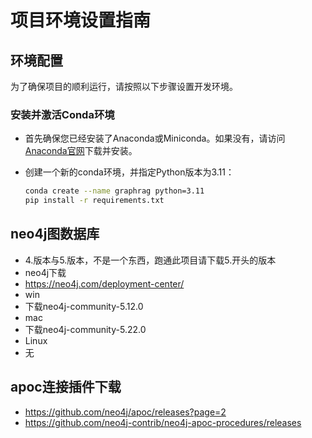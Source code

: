 # 项目环境设置指南

## 环境配置

为了确保项目的顺利运行，请按照以下步骤设置开发环境。

### 安装并激活Conda环境

- 首先确保您已经安装了Anaconda或Miniconda。如果没有，请访问[Anaconda官网](https://www.anaconda.com/products/distribution)下载并安装。
- 创建一个新的conda环境，并指定Python版本为3.11：

  ```bash
  conda create --name graphrag python=3.11
  pip install -r requirements.txt 
  ```
  
## neo4j图数据库
- 4.版本与5.版本，不是一个东西，跑通此项目请下载5.开头的版本
- neo4j下载
- https://neo4j.com/deployment-center/
- win
- 下载neo4j-community-5.12.0
- mac
- 下载neo4j-community-5.22.0
- Linux
- 无

## apoc连接插件下载
- https://github.com/neo4j/apoc/releases?page=2
- https://github.com/neo4j-contrib/neo4j-apoc-procedures/releases
